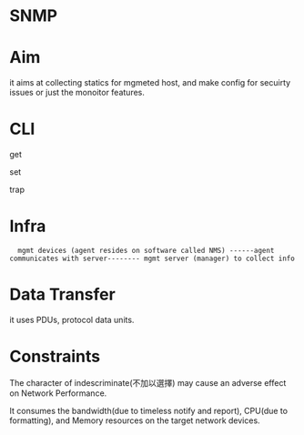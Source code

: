 # SNMP

# Aim

it aims at collecting statics for mgmeted host, and make config for secuirty issues or just the monoitor features.

# CLI 

get

set 

trap

# Infra

      mgmt devices (agent resides on software called NMS) ------agent communicates with server-------- mgmt server (manager) to collect info
      
# Data Transfer

it uses PDUs, protocol data units.

# Constraints

The character of indescriminate(不加以選擇) may cause an adverse effect on Network Performance. 

It consumes the bandwidth(due to timeless notify and report), CPU(due to formatting), and Memory resources on the target network devices.  
